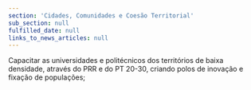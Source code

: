 ```yaml
---
section: 'Cidades, Comunidades e Coesão Territorial'
sub_section: null
fulfilled_date: null
links_to_news_articles: null
---
```


Capacitar as universidades e politécnicos dos territórios de baixa densidade, através do PRR e do PT 20-30, criando polos de inovação e fixação de populações;